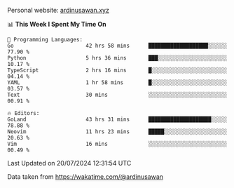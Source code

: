 Personal website: [ardinusawan.xyz](https://ardinusawan.xyz)

<!--START_SECTION:waka-->
📊 **This Week I Spent My Time On** 

```text
💬 Programming Languages: 
Go                       42 hrs 58 mins      ███████████████████░░░░░░   77.90 % 
Python                   5 hrs 36 mins       ███░░░░░░░░░░░░░░░░░░░░░░   10.17 % 
TypeScript               2 hrs 16 mins       █░░░░░░░░░░░░░░░░░░░░░░░░   04.14 % 
YAML                     1 hr 58 mins        █░░░░░░░░░░░░░░░░░░░░░░░░   03.57 % 
Text                     30 mins             ░░░░░░░░░░░░░░░░░░░░░░░░░   00.91 % 

🔥 Editors: 
GoLand                   43 hrs 31 mins      ████████████████████░░░░░   78.88 % 
Neovim                   11 hrs 23 mins      █████░░░░░░░░░░░░░░░░░░░░   20.63 % 
Vim                      16 mins             ░░░░░░░░░░░░░░░░░░░░░░░░░   00.49 % 
```


 Last Updated on 20/07/2024 12:31:54 UTC
<!--END_SECTION:waka-->
Data taken from https://wakatime.com/@ardinusawan
